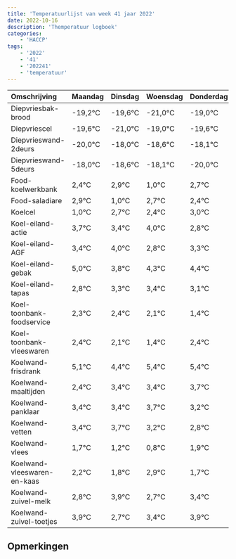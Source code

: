 ```yaml
---
title: 'Temperatuurlijst van week 41 jaar 2022'
date: 2022-10-16
description: 'Themperatuur logboek'
categories:
    - 'HACCP'
tags:
    - '2022'
    - '41'
    - '202241'
    - 'temperatuur'
---
```

|Omschrijving|Maandag|Dinsdag|Woensdag|Donderdag|Vrijdag|Zaterdag|Zondag|
|:---|:---|:---|:---|:---|:---|:---|:---|
|Diepvriesbak-brood|-19,2°C|-19,6°C|-21,0°C|-19,0°C|-19,6°C|-19,1°C|-21,0°C|
|Diepvriescel|-19,6°C|-21,0°C|-19,0°C|-19,6°C|-19,1°C|-21,0°C|-19,3°C|
|Diepvrieswand-2deurs|-20,0°C|-18,0°C|-18,6°C|-18,1°C|-20,0°C|-18,3°C|-18,6°C|
|Diepvrieswand-5deurs|-18,0°C|-18,6°C|-18,1°C|-20,0°C|-18,3°C|-18,6°C|-18,0°C|
|Food-koelwerkbank|2,4°C|2,9°C|1,0°C|2,7°C|2,4°C|3,0°C|1,8°C|
|Food-saladiare|2,9°C|1,0°C|2,7°C|2,4°C|3,0°C|1,8°C|2,3°C|
|Koelcel|1,0°C|2,7°C|2,4°C|3,0°C|1,8°C|2,3°C|2,4°C|
|Koel-eiland-actie|3,7°C|3,4°C|4,0°C|2,8°C|3,3°C|3,4°C|3,1°C|
|Koel-eiland-AGF|3,4°C|4,0°C|2,8°C|3,3°C|3,4°C|3,1°C|2,4°C|
|Koel-eiland-gebak|5,0°C|3,8°C|4,3°C|4,4°C|4,1°C|3,4°C|4,4°C|
|Koel-eiland-tapas|2,8°C|3,3°C|3,4°C|3,1°C|2,4°C|3,4°C|3,4°C|
|Koel-toonbank-foodservice|2,3°C|2,4°C|2,1°C|1,4°C|2,4°C|2,4°C|2,7°C|
|Koel-toonbank-vleeswaren|2,4°C|2,1°C|1,4°C|2,4°C|2,4°C|2,7°C|2,2°C|
|Koelwand-frisdrank|5,1°C|4,4°C|5,4°C|5,4°C|5,7°C|5,2°C|4,8°C|
|Koelwand-maaltijden|2,4°C|3,4°C|3,4°C|3,7°C|3,2°C|2,8°C|3,9°C|
|Koelwand-panklaar|3,4°C|3,4°C|3,7°C|3,2°C|2,8°C|3,9°C|2,7°C|
|Koelwand-vetten|3,4°C|3,7°C|3,2°C|2,8°C|3,9°C|2,7°C|3,4°C|
|Koelwand-vlees|1,7°C|1,2°C|0,8°C|1,9°C|0,7°C|1,4°C|1,9°C|
|Koelwand-vleeswaren-en-kaas|2,2°C|1,8°C|2,9°C|1,7°C|2,4°C|2,9°C|3,0°C|
|Koelwand-zuivel-melk|2,8°C|3,9°C|2,7°C|3,4°C|3,9°C|4,0°C|4,0°C|
|Koelwand-zuivel-toetjes|3,9°C|2,7°C|3,4°C|3,9°C|4,0°C|4,0°C|3,8°C|

## Opmerkingen


